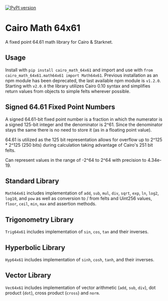 [![PyPI version](https://badge.fury.io/py/cairo_math_64x61.svg)](https://badge.fury.io/py/cairo_math_64x61)

# Cairo Math 64x61

A fixed point 64.61 math library for Cairo & Starknet.

## Usage ##
Install with `pip install cairo_math_64x61` and import and use with `from cairo_math_64x61.math64x61 import Math64x61`. Previous installation as an npm module has been deprecated, the last available npm module is `v1.2.0`. Starting with `v2.0.0` the library utilizes Cairo 0.10 syntax and simplifies return values from objects to simple felts wherever possible.

## Signed 64.61 Fixed Point Numbers ##
A signed 64.61-bit fixed point number is a fraction in which the numerator is a signed 125-bit integer and the denominator is 2^61. Since the denominator stays the same there is no need to store it (as in a floating point value).

64.61 is utilized as the 125 bit representation allows for overflow up to 2^125 * 2^125 (250 bits) during calculation taking advantage of Cairo's 251 bit felts.

Can represent values in the range of -2^64 to 2^64 with precision to 4.34e-19.

## Standard Library ##
`Math64x61` includes implementation of `add`, `sub`, `mul`, `div`, `sqrt`, `exp`, `ln`, `log2`, `log10`, and `pow` as well as conversion to / from felts and Uint256 values, `floor`, `ceil`, `min`, `max` and assertion methods.

## Trigonometry Library ##
`Trig64x61` includes implementation of `sin`, `cos`, `tan` and their inverses.

## Hyperbolic Library ##
`Hyp64x61` includes implementation of `sinh`, `cosh`, `tanh`, and their inverses.

## Vector Library ##
`Vec64x61` includes implementation of vector arithmetic (`add`, `sub`, `div`), dot product (`dot`), cross product (`cross`) and `norm`.
